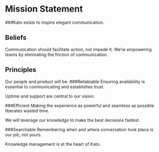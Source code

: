 Mission Statement
=================
###Kato exists to inspire elegant communication.

Beliefs
-------
Communication should facilitate action, not impede it. We’re empowering teams by eliminating the friction of communication.

Principles
----------
Our people and product will be:
###Reliabiable
 Ensuring availability is essential to communicating and establishes trust.
 
 Uptime and support are central to our vision.
 
###Efficient
 Making the experience as powerful and seamless as possible liberates wasted time.
 
 We will leverage our knowledge to make the best decisions fastest.
 
###Searchable
 Remembering when and where conversation took place is our job, not yours.
 
 Knowledge management is at the heart of Kato.
